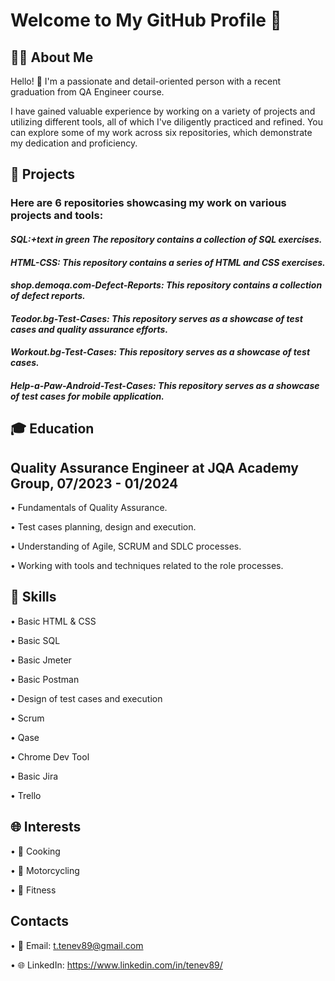 # Welcome to My GitHub Profile 👋


## 👨‍💻 About Me

Hello! 👋 I'm a passionate and detail-oriented person with a recent graduation from QA Engineer course.

I have gained valuable experience by working on a variety of projects and utilizing different tools, all of which I've diligently practiced and refined. You can explore some of my work across six repositories, which demonstrate my dedication and proficiency.


## 💼 Projects

### Here are 6 repositories showcasing my work on various projects and tools:

#### **_SQL:+text in green The repository contains a collection of SQL exercises._**

#### **_HTML-CSS: This repository contains a series of HTML and CSS exercises._**

#### **_shop.demoqa.com-Defect-Reports: This repository contains a collection of defect reports._**

#### **_Teodor.bg-Test-Cases: This repository serves as a showcase of test cases and quality assurance efforts._**

#### **_Workout.bg-Test-Cases: This repository serves as a showcase of test cases._**

#### **_Help-a-Paw-Android-Test-Cases: This repository serves as a showcase of test cases for mobile application._**

## 🎓 Education

## Quality Assurance Engineer at JQA Academy Group, 07/2023 - 01/2024

• Fundamentals of Quality Assurance.

• Test cases planning, design and execution.

• Understanding of Agile, SCRUM and SDLC processes.

• Working with tools and techniques related to the role processes.


## 🚀 Skills

• Basic HTML & CSS

• Basic SQL

• Basic Jmeter

• Basic Postman

• Design of test cases and execution

• Scrum

• Qase

• Chrome Dev Tool

• Basic Jira

• Trello

## 🌐 Interests

• 🍳 Cooking

• 🚴 Motorcycling

• 💪 Fitness

## Contacts

• 📧 Email: t.tenev89@gmail.com

• 🌐 LinkedIn: https://www.linkedin.com/in/tenev89/








